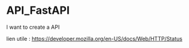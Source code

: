 # API_FastAPI

I want to create a API

lien utile : 
https://developer.mozilla.org/en-US/docs/Web/HTTP/Status
